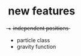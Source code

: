 # new features
̶+ i̶̶n̶̶d̶̶e̶̶p̶̶e̶̶n̶̶d̶̶e̶̶n̶̶t̶̶ ̶̶p̶̶o̶̶s̶̶i̶̶t̶̶i̶̶o̶̶n̶̶s̶
+ particle class
+ gravity function
